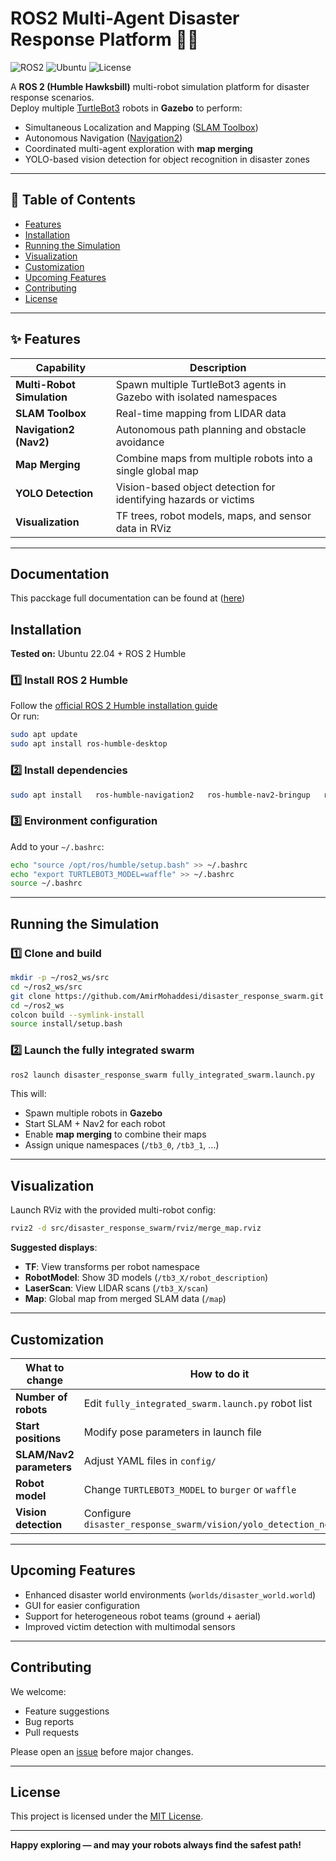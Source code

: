 # ROS2 Multi-Agent Disaster Response Platform 🚨🤖

![ROS2](https://img.shields.io/badge/ROS2-Humble-blue)
![Ubuntu](https://img.shields.io/badge/Ubuntu-22.04-orange)
![License](https://img.shields.io/badge/License-MIT-green)

A **ROS 2 (Humble Hawksbill)** multi-robot simulation platform for disaster response scenarios.  
Deploy multiple [TurtleBot3](https://emanual.robotis.com/docs/en/platform/turtlebot3/overview/) robots in **Gazebo** to perform:

- Simultaneous Localization and Mapping ([SLAM Toolbox](https://github.com/SteveMacenski/slam_toolbox))
- Autonomous Navigation ([Navigation2](https://docs.nav2.org/))
- Coordinated multi-agent exploration with **map merging**
- YOLO-based vision detection for object recognition in disaster zones

---

## 📖 Table of Contents
- [Features](#features)
- [Installation](#installation)
- [Running the Simulation](#running-the-simulation)
- [Visualization](#visualization)
- [Customization](#customization)
- [Upcoming Features](#upcoming-features)
- [Contributing](#contributing)
- [License](#license)

---

## ✨ Features
| Capability                     | Description |
|--------------------------------|-------------|
| **Multi-Robot Simulation**     | Spawn multiple TurtleBot3 agents in Gazebo with isolated namespaces |
| **SLAM Toolbox**               | Real-time mapping from LIDAR data |
| **Navigation2 (Nav2)**         | Autonomous path planning and obstacle avoidance |
| **Map Merging**                | Combine maps from multiple robots into a single global map |
| **YOLO Detection**             | Vision-based object detection for identifying hazards or victims |
| **Visualization**              | TF trees, robot models, maps, and sensor data in RViz |

---
## Documentation

This pacckage full documentation can be found at ([here](https://amirmohaddesi.github.io/Human-driven-navigation-strategies-in-a-ROS2-environment/))

## Installation

**Tested on:** Ubuntu 22.04 + ROS 2 Humble

### 1️⃣ Install ROS 2 Humble
Follow the [official ROS 2 Humble installation guide](https://docs.ros.org/en/humble/Installation.html)  
Or run:

```bash
sudo apt update
sudo apt install ros-humble-desktop
```

### 2️⃣ Install dependencies
```bash
sudo apt install   ros-humble-navigation2   ros-humble-nav2-bringup   ros-humble-slam-toolbox   ros-humble-gazebo-*   ros-humble-turtlebot3*   ros-humble-rviz2
```

### 3️⃣ Environment configuration
Add to your `~/.bashrc`:
```bash
echo "source /opt/ros/humble/setup.bash" >> ~/.bashrc
echo "export TURTLEBOT3_MODEL=waffle" >> ~/.bashrc
source ~/.bashrc
```

---

## Running the Simulation

### 1️⃣ Clone and build
```bash
mkdir -p ~/ros2_ws/src
cd ~/ros2_ws/src
git clone https://github.com/AmirMohaddesi/disaster_response_swarm.git
cd ~/ros2_ws
colcon build --symlink-install
source install/setup.bash
```

### 2️⃣ Launch the fully integrated swarm
```bash
ros2 launch disaster_response_swarm fully_integrated_swarm.launch.py
```
This will:
- Spawn multiple robots in **Gazebo**
- Start SLAM + Nav2 for each robot
- Enable **map merging** to combine their maps
- Assign unique namespaces (`/tb3_0`, `/tb3_1`, …)

---

## Visualization

Launch RViz with the provided multi-robot config:
```bash
rviz2 -d src/disaster_response_swarm/rviz/merge_map.rviz
```
**Suggested displays**:
- **TF**: View transforms per robot namespace
- **RobotModel**: Show 3D models (`/tb3_X/robot_description`)
- **LaserScan**: View LIDAR scans (`/tb3_X/scan`)
- **Map**: Global map from merged SLAM data (`/map`)

---

## Customization

| What to change              | How to do it |
|-----------------------------|--------------|
| **Number of robots**        | Edit `fully_integrated_swarm.launch.py` robot list |
| **Start positions**         | Modify pose parameters in launch file |
| **SLAM/Nav2 parameters**    | Adjust YAML files in `config/` |
| **Robot model**             | Change `TURTLEBOT3_MODEL` to `burger` or `waffle` |
| **Vision detection**        | Configure `disaster_response_swarm/vision/yolo_detection_node.py` |

---

## Upcoming Features
- Enhanced disaster world environments (`worlds/disaster_world.world`)
- GUI for easier configuration
- Support for heterogeneous robot teams (ground + aerial)
- Improved victim detection with multimodal sensors

---

## Contributing
We welcome:
- Feature suggestions
- Bug reports
- Pull requests

Please open an [issue](https://github.com/AmirMohaddesi/disaster_response_swarm/issues) before major changes.

---

## License
This project is licensed under the [MIT License](LICENSE).

---

**Happy exploring — and may your robots always find the safest path!**
